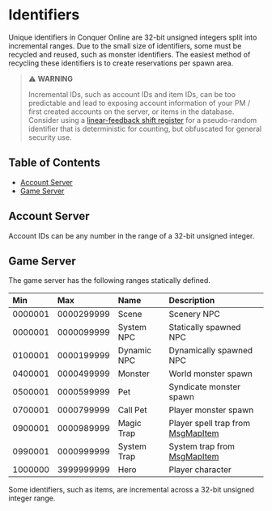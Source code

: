 # Identifiers

Unique identifiers in Conquer Online are 32-bit unsigned integers split into incremental ranges. Due to the small size of identifiers, some must be recycled and reused, such as monster identifiers. The easiest method of recycling these identifiers is to create reservations per spawn area.

> ⚠️ __WARNING__
>
> Incremental IDs, such as account IDs and item IDs, can be too predictable and lead to exposing account information of your PM / first created accounts on the server, or items in the database. Consider using a [linear-feedback shift register](https://en.wikipedia.org/wiki/Linear-feedback_shift_register) for a pseudo-random identifier that is deterministic for counting, but obfuscated for general security use.

## Table of Contents

* [Account Server](#account-server)
* [Game Server](#game-server)

## Account Server

Account IDs can be any number in the range of a 32-bit unsigned integer.

## Game Server

The game server has the following ranges statically defined.

| Min     | Max    | Name  | Description |
|:--------|:-------|:------|:--------|
| 0000001 | 0000299999 | Scene | Scenery NPC |
| 0000001 | 0000099999 | System NPC | Statically spawned NPC |
| 0100001 | 0000199999 | Dynamic NPC | Dynamically spawned NPC |
| 0400001 | 0000499999 | Monster | World monster spawn |
| 0500001 | 0000599999 | Pet | Syndicate monster spawn |
| 0700001 | 0000799999 | Call Pet | Player monster spawn |
| 0900001 | 0000989999 | Magic Trap | Player spell trap from [MsgMapItem](/network/messages/msgmapitem.md) |
| 0990001 | 0000999999 | System Trap | System trap from [MsgMapItem](/network/messages/msgmapitem.md) |
| 1000000 | 3999999999 | Hero | Player character |

Some identifiers, such as items, are incremental across a 32-bit unsigned integer range.
